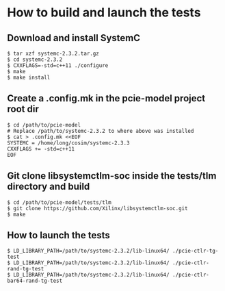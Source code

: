 <!--
Copyright (c) 2022 Xilinx Inc.
Written by Francisco Iglesias.

Permission is hereby granted, free of charge, to any person obtaining a copy
of this software and associated documentation files (the "Software"), to deal
in the Software without restriction, including without limitation the rights
to use, copy, modify, merge, publish, distribute, sublicense, and/or sell
copies of the Software, and to permit persons to whom the Software is
furnished to do so, subject to the following conditions:

The above copyright notice and this permission notice shall be included in
all copies or substantial portions of the Software.

THE SOFTWARE IS PROVIDED "AS IS", WITHOUT WARRANTY OF ANY KIND, EXPRESS OR
IMPLIED, INCLUDING BUT NOT LIMITED TO THE WARRANTIES OF MERCHANTABILITY,
FITNESS FOR A PARTICULAR PURPOSE AND NONINFRINGEMENT. IN NO EVENT SHALL
THE AUTHORS OR COPYRIGHT HOLDERS BE LIABLE FOR ANY CLAIM, DAMAGES OR OTHER
LIABILITY, WHETHER IN AN ACTION OF CONTRACT, TORT OR OTHERWISE, ARISING FROM,
OUT OF OR IN CONNECTION WITH THE SOFTWARE OR THE USE OR OTHER DEALINGS IN
THE SOFTWARE.
-->

# How to build and launch the tests

## Download and install SystemC

```
$ tar xzf systemc-2.3.2.tar.gz
$ cd systemc-2.3.2
$ CXXFLAGS=-std=c++11 ./configure
$ make
$ make install
```

## Create a .config.mk in the pcie-model project root dir

```
$ cd /path/to/pcie-model
# Replace /path/to/systemc-2.3.2 to where above was installed
$ cat > .config.mk <<EOF
SYSTEMC = /home/long/cosim/systemc-2.3.3
CXXFLAGS += -std=c++11
EOF
```

## Git clone libsystemctlm-soc inside the tests/tlm directory and build

```
$ cd /path/to/pcie-model/tests/tlm
$ git clone https://github.com/Xilinx/libsystemctlm-soc.git
$ make
```

## How to launch the tests

```
$ LD_LIBRARY_PATH=/path/to/systemc-2.3.2/lib-linux64/ ./pcie-ctlr-tg-test
$ LD_LIBRARY_PATH=/path/to/systemc-2.3.2/lib-linux64/ ./pcie-ctlr-rand-tg-test
$ LD_LIBRARY_PATH=/path/to/systemc-2.3.2/lib-linux64/ ./pcie-ctlr-bar64-rand-tg-test
```
